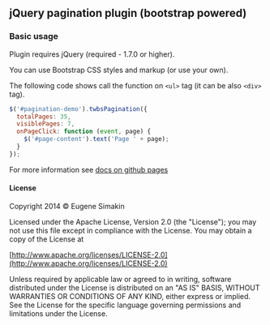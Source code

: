 ## jQuery pagination plugin (bootstrap powered) ##

### Basic usage ###

Plugin requires jQuery (required - 1.7.0 or higher).

You can use Bootstrap CSS styles and markup (or use your own).

The following code shows call the function on `<ul>` tag (it can be also `<div>` tag).

```javascript
$('#pagination-demo').twbsPagination({
  totalPages: 35,
  visiblePages: 7,
  onPageClick: function (event, page) {
    $('#page-content').text('Page ' + page);
  }
});
```

For more information see [docs on github pages](http://esimakin.github.io/twbs-pagination/)

#### License ####

Copyright 2014 &copy; Eugene Simakin

Licensed under the Apache License, Version 2.0 (the "License"); you may not use this file except in compliance with the License. You may obtain a copy of the License at

[http://www.apache.org/licenses/LICENSE-2.0](http://www.apache.org/licenses/LICENSE-2.0)

Unless required by applicable law or agreed to in writing, software distributed under the License is distributed on an "AS IS" BASIS, WITHOUT WARRANTIES OR CONDITIONS OF ANY KIND, either express or implied. See the License for the specific language governing permissions and limitations under the License.
